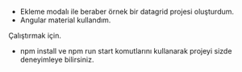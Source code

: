 - Ekleme modalı ile beraber örnek bir datagrid projesi oluşturdum.
- Angular material kullandım.




Çalıştırmak için.
- npm install ve npm run start komutlarını kullanarak projeyi sizde deneyimleye bilirsiniz.
